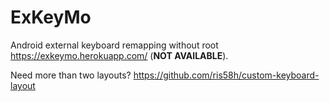 # ExKeyMo
Android external keyboard remapping without root https://exkeymo.herokuapp.com/ (**NOT AVAILABLE**).

Need more than two layouts? https://github.com/ris58h/custom-keyboard-layout
